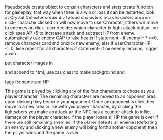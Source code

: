 Pseudocode
create object to contain characters and stats 
create function for gameplay, that way when there is a win or loss it can be restarted, look at Crystal Collector
create div to load characters into characters area 
on click- character clicked on will now move to userCharacter, others will move to enemies
on click- user decides which character to fight
attack button- on click uses AP +5 to increase attack and subtract HP from enemy, automatically use enemy CAP to take health
if statement - if enemy HP <=0, remove character card and onclick new enemy, else if userCharacter HP <=0, lose
repeat for all characters
if statement- if no enemy remains, trigger a win 

put character images in <div> and append to html, use css class to make background and <p> tags for name and HP


This game is played by clicking any of the four characters to chose as you player character. The remaining characters are moved to an opponent area, upon clicking they become your opponent. Once an opponent is click they move to a new area in line with you player character, by clicking the lightsabers you make an attack an the NPC has a counter attack to inflict damage on the player character. If the player loses all HP the game is over if there are still remaining enemies. If the player defeats all enemies(defeating an enemy and clicking a new enemy will bring forth another opponent) then the player wins and the game is over.
